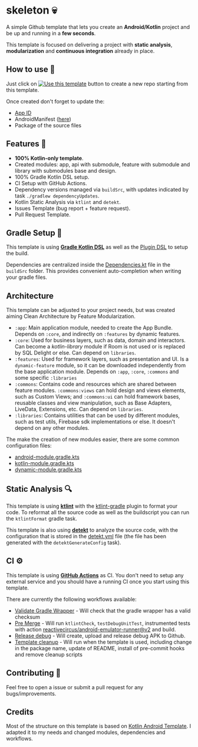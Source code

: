 # skeleton 💀

A simple Github template that lets you create an **Android/Kotlin** project and be up and running in a **few seconds**. 

This template is focused on delivering a project with **static analysis**, **modularization** and **continuous integration** already in place.

## How to use 👣

Just click on [![Use this template](https://img.shields.io/badge/-Use%20this%20template-brightgreen)](https://github.com/ninalofrese/skeleton/generate) button to create a new repo starting from this template.

Once created don't forget to update the:
- [App ID](buildSrc/src/main/java/Coordinates.kt)
- AndroidManifest ([here](app/src/main/AndroidManifest.xml))
- Package of the source files

## Features 🎨

- **100% Kotlin-only template**.
- Created modules: app, api with submodule, feature with submodule and library with submodules base and design.
- 100% Gradle Kotlin DSL setup.
- CI Setup with GitHub Actions.
- Dependency versions managed via `buildSrc`, with updates indicated by task `./gradlew dependencyUpdates`.
- Kotlin Static Analysis via `ktlint` and `detekt`.
- Issues Template (bug report + feature request).
- Pull Request Template.

## Gradle Setup 🐘

This template is using [**Gradle Kotlin DSL**](https://docs.gradle.org/current/userguide/kotlin_dsl.html) as well as the [Plugin DSL](https://docs.gradle.org/current/userguide/plugins.html#sec:plugins_block) to setup the build.

Dependencies are centralized inside the [Dependencies.kt](buildSrc/src/main/java/Dependencies.kt) file in the `buildSrc` folder. This provides convenient auto-completion when writing your gradle files.

## Architecture

This template can be adjusted to your project needs, but was created aiming Clean Architecture by Feature Modularization.

- `:app`: Main application module, needed to create the App Bundle. Depends on `:core`, and indirectly on `:features` by dynamic features.
- `:core`: Used for business layers, such as data, domain and interactors. Can become a _kotlin-library_ module if Room is not used or is replaced by SQL Delight or else. Can depend on `libraries`.
- `:features`: Used for framework layers, such as presentation and UI. Is a `dynamic-feature` module, so it can be downloaded independently from the base application module. Depends on `:app`, `:core`, `:commons` and some specific `:libraries` 
- `:commons`: Contains code and resources which are shared between feature modules. `:commons:views` can hold design and views elements, such as Custom Views; and `:commons:ui` can hold framework bases, reusable classes and view manipulation, such as Base Adapters, LiveData, Extensions, etc. Can depend on `libraries`.
- `:libraries`: Contains utilities that can be used by different modules, such as test utils, Firebase sdk implementations or else. It doesn't depend on any other modules.

The make the creation of new modules easier, there are some common configuration files: 

- [android-module.gradle.kts](buildSrc/src/main/kotlin/android-module.gradle.kts)
- [kotlin-module.gradle.kts](buildSrc/src/main/kotlin/kotlin-module.gradle.kts)
- [dynamic-module.gradle.kts](buildSrc/src/main/kotlin/dynamic-module.gradle.kts)

## Static Analysis 🔍

This template is using [**ktlint**](https://github.com/pinterest/ktlint) with the [ktlint-gradle](https://github.com/jlleitschuh/ktlint-gradle) plugin to format your code. To reformat all the source code as well as the buildscript you can run the `ktlintFormat` gradle task.

This template is also using [**detekt**](https://github.com/detekt/detekt) to analyze the source code, with the configuration that is stored in the [detekt.yml](config/detekt/detekt.yml) file (the file has been generated with the `detektGenerateConfig` task).

## CI ⚙️

This template is using [**GitHub Actions**](https://github.com/ninalofrese/skeleton/actions) as CI. You don't need to setup any external service and you should have a running CI once you start using this template.

There are currently the following workflows available:
- [Validate Gradle Wrapper](.github/workflows/gradle-wrapper-validation.yml) - Will check that the gradle wrapper has a valid checksum
- [Pre Merge](.github/workflows/pre-merge.yaml) - Will run `ktlintCheck`, `testDebugUnitTest`, instrumented tests with action [reactivecircus/android-emulator-runner@v2](https://github.com/ReactiveCircus/android-emulator-runner) and build.
- [Release debug](.github/workflows/release-debug.yaml) - Will create, upload and release debug APK to Github.
- [Template cleanup](.github/workflows/cleanup.yaml) - Will run when the template is used, including change in the package name, update of README, install of pre-commit hooks and remove cleanup scripts

## Contributing 🤝

Feel free to open a issue or submit a pull request for any bugs/improvements.

## Credits

Most of the structure on this template is based on [Kotlin Android Template](https://github.com/cortinico/kotlin-android-template). I adapted it to my needs and changed modules, dependencies and workflows.
